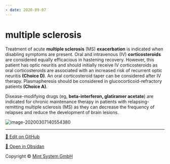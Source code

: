 ```yaml
---
- date: 2020-09-07
---
```


# multiple sclerosis

<!-- MS exacerbation and longterm rx, symptomatic sx -->

Treatment of acute **multiple sclerosis** (MS) **exacerbation** is indicated when disabling symptoms are present. Oral and intravenous (IV) **corticosteroids** are considered equally efficacious in hastening recovery. However,  this patient has optic neuritis and should initially receive IV  corticosteroids as oral corticosteroids are associated with an increased risk of recurrent optic neuritis **(Choice D)**.  An oral corticosteroid taper can be considered after IV therapy.  Plasmapheresis should be considered in glucocorticoid-refractory  patients **(Choice A)**.

Disease-modifying drugs (eg, **beta-interferon, glatiramer acetate**) are indicated for chronic maintenance therapy in patients with  relapsing-remitting multiple sclerosis (MS) as they can decrease the  frequency of relapses and reduce the development of brain lesions.

![image-20200307140554380](https://photos.thisispiggy.com/file/wikiFiles/image-20200307140554380.png)


<hr>

[📝 Edit on GitHub](https://github.com/Mint-System/Knowledge/blob/master/multiple%20sclerosis.md)

[📂 Open in Obsidan](obsidian://open?vault=Knowledge%20Mint%20System&file=multiple%20sclerosis.md ':target=_self')

<footer>Copyright © <a href="https://www.mint-system.ch/">Mint System GmbH</a></footer>
